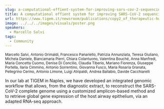 ```yaml
---
slug: a-computational-effient-system-for-improving-sars-cov-2-sequencing-surveillance
title: A computational effient system for improving SARS-CoV-2 sequencing surveillance
url: https://www.tigem.it/newsroom/publications/copy2_of_therapeutic-homology-independent-targeted-integration-in-retina-and-liver/
image: ../../../images/visuals/poster.png
speakers:
  - Marcello Salvi
tags:
  - Community
---
```

<div className="mb-8">
  <small className="typo-small">
    Marcello Salvi, Antonio Grimaldi, Francesco Panariello, Patrizia Annunziata, Teresa Giuliano, Michela Daniele, Biancamaria Pierri, Chiara Colantuono, Valentina Bouché, Anna Manfredi, Maria Concetta Cuomo, Denise Di Concilio, Claudia Tiberio, Mariano Fiorenza, Giuseppe Portella, Ilaria Cimmino, Antonio Sorrentino, Giovanna Fusco, Maria Rosaria Granata, Pellegrino Cerino, Antonio Limone, Luigi Atripaldi, Andrea Ballabio, Davide Cacchiarelli
  </small>
</div>

In our lab at TIGEM in Naples, we have developed an integrated genomic workflow that allows, from the diagnostic extract, to reconstruct the SARS-CoV-2 complete genome using a customized amplicon-based method and to retrieve global gene expression of the host airway epithelium, via an adapted RNA-seq approach.
